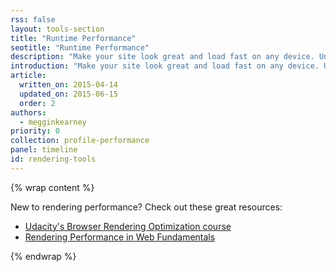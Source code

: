 ```yaml
---
rss: false
layout: tools-section
title: "Runtime Performance"
seotitle: "Runtime Performance"
description: "Make your site look great and load fast on any device. Understand the common problems that occur when the browser renders elements on a page. Use tools to help you identify and fix these problems."
introduction: "Make your site look great and load fast on any device. Understand the common problems that occur when the browser renders elements on a page. Use tools to help you identify and fix these problems."
article:
  written_on: 2015-04-14
  updated_on: 2015-06-15
  order: 2
authors:
  - megginkearney
priority: 0
collection: profile-performance
panel: timeline
id: rendering-tools
---
```


{% wrap content %}

New to rendering performance? Check out these great resources:

* [Udacity's Browser Rendering Optimization course](https://www.udacity.com/course/browser-rendering-optimization--ud860)
* [Rendering Performance in Web Fundamentals](fundamentals/performance/rendering/index)

{% endwrap %}
